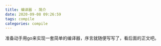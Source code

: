 ```yaml
---
title: 编译器 - 简介
date: 2020-09-08 09:26:59
tags: compile
categories: compile
---
```


准备动手用go来实现一套简单的编译器，序言就随便写写了，看后面的正文吧。